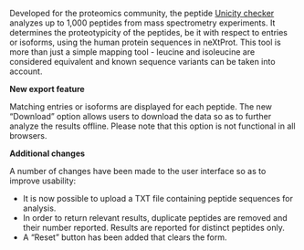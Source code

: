 Developed for the proteomics community, the peptide [Unicity checker](/tools/unicity-checker) analyzes up to 1,000 peptides from mass spectrometry experiments. It determines the proteotypicity of the peptides, be it with respect to entries or isoforms, using the human protein sequences in neXtProt. This tool is more than just a simple mapping tool - leucine and isoleucine are considered equivalent and known sequence variants can be taken into account.

**New export feature**

Matching entries or isoforms are displayed for each peptide. The new “Download” option allows users to download the data so as to further analyze the results offline. Please note that this option is not functional in all browsers.

**Additional changes**

A number of changes have been made to the user interface so as to improve usability:
* It is now possible to upload a TXT file containing peptide sequences for analysis.
* In order to return relevant results, duplicate peptides are removed and their number reported. Results are reported for distinct peptides only.
* A “Reset” button has been added that clears the form. 
